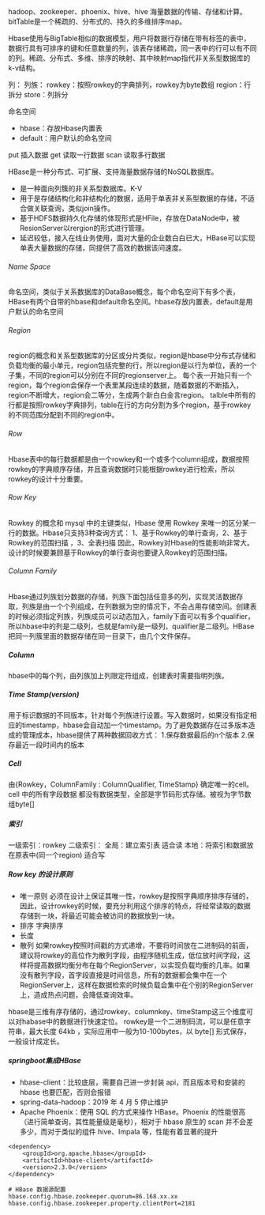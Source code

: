 
hadoop、zookeeper、phoenix、hive、hive
海量数据的传输、存储和计算。bitTable是一个稀疏的、分布式的、持久的多维排序map。

Hbase使用与BigTable相似的数据模型，用户将数据行存储在带有标签的表中，数据行具有可排序的键和任意数量的列，该表存储稀疏，同一表中的行可以有不同的列。稀疏、分布式、多维、排序的映射、其中映射map指代非关系型数据库的k-v结构。

列：
列族：
rowkey：按照rowkey的字典排列，rowkey为byte数组
region：行拆分
store：列拆分


命名空间
* hbase：存放Hbase内置表
* default：用户默认的命名空间


put 插入数据
get 读取一行数据
scan 读取多行数据

HBase是一种分布式、可扩展、支持海量数据存储的NoSQL数据库。
* 是一种面向列簇的非关系型数据库。K-V
* 用于是存储结构化和非结构化的数据，适用于单表非关系型数据的存储，不适合做关联查询，类似join操作。
* 基于HDFS数据持久化存储的体现形式是HFile，存放在DataNode中，被ResionServer以rergion的形式进行管理。
* 延迟较低，接入在线业务使用，面对大量的企业数白白已大，HBase可以实现单表大量数据的存储，同提供了高效的数据该问速度。

###### Name Space
命名空间，类似于关系数据库的DataBase概念，每个命名空间下有多个表，HBase有两个自带的hbase和default命名空间。hbase存放内置表，default是用户默认的命名空间
###### Region
region的概念和关系型数据库的分区或分片类似，region是hbase中分布式存储和负载均衡的最小单元，region包括完整的行，所以region是以行为单位，表的一个子集，不同的region可以分别在不同的regionserver上。
每个表一开始只有一个region，每个region会保存一个表里某段连续的数据，随着数据的不断插入，region不断增大，region会二等分，生成两个新白白金言region。
talble中所有的行都是按照rowkey字典排列，table在行的方向分割为多个region，基于rowkey的不同范围分配到不同的region中。

###### Row
Hbase表中的每行数据都是由一个rowkey和一个或多个column组成，数据按照rowkey的字典顺序存储，并且查询数据时只能根据rowkey进行检索，所以rowkey的设计十分重要。

###### Row Key
Rowkey 的概念和 mysql 中的主键类似，Hbase 使用 Rowkey 来唯一的区分某一行的数据。Hbase只支持3种查询方式： 1、基于Rowkey的单行查询，2、基于Rowkey的范围扫描 ，3、全表扫描
因此，Rowkey对Hbase的性能影响非常大。设计的时候要兼顾基于Rowkey的单行查询也要键入Rowkey的范围扫描。

###### Column Family
Hbase通过列族划分数据的存储，列族下面包括任意多的列，实现灵活数据存取，列族是由一个个列组成，在列数据为空的情况下，不会占用存储空间。创建表的时候必须指定列族，列族成员可以动态加入，family下面可以有多个qualifier，所以hbase中的列是二级列，也就是family是一级列，qualifier是二级列。HBase把同一列簇里面的数据存储在同一目录下，由几个文件保存。

##### Column
hbase中的每个列，由列族加上列限定符组成，创建表时需要指明列族。

##### Time Stamp(version)
用于标识数据的不同版本，针对每个列族进行设置。写入数据时，如果没有指定相应的timestamp，hbase会自动加一个timestamp。为了避免数据存在过多版本造成的管理成本，hbase提供了两种数据回收方式：
1.保存数据最后的n个版本
2.保存最近一段时间内的版本

##### Cell
由{Rowkey，ColumnFamily : ColumnQualifier, TimeStamp} 确定唯一的cell。
cell 中的所有字段数据 都没有数据类型，全部是字节码形式存储。被视为字节数组byte[]

##### 索引
一级索引：rowkey
二级索引：
    全局：建立索引表 适合读
    本地：将索引和数据放在原表中(同一个region) 适合写

##### Row key 的设计原则
* 唯一原则
  必须在设计上保证其唯一性，rowkey是按照字典顺序排序存储的，因此，设计rowkey的时候，要充分利用这个排序的特点，将经常读取的数据存储到一块，将最近可能会被访问的数据放到一块。
* 排序 字典排序
* 长度
* 散列 
    如果rowkey按照时间戳的方式递增，不要将时间放在二进制码的前面，建议将rowkey的高位作为散列字段，由程序随机生成，低位放时间字段，这样将提高数据均衡分布在每个RegionServer，以实现负载均衡的几率。如果没有散列字段，首字段直接是时间信息，所有的数据都会集中在一个RegionServer上，这样在数据检索的时候负载会集中在个别的RegionServer上，造成热点问题，会降低查询效率。

hbase是三维有序存储的，通过rowkey、columnkey、timeStamp这三个维度可以对habase中的数据进行快速定位。
rowkey是一个二进制码流，可以是任意字符串，最大长度 64kb ，实际应用中一般为10-100bytes，以 byte[] 形式保存，一般设计成定长。








##### springboot集成HBase
* hbase-client：比较底层，需要自己进一步封装 api，而且版本号和安装的 hbase 也要匹配，否则会报错
* spring-data-hadoop：2019 年 4 月 5 停止维护
* Apache Phoenix：使用 SQL 的方式来操作 HBase。Phoenix 的性能很高（进行简单查询，其性能量级是毫秒），相对于 hbase 原生的 scan 并不会差多少，而对于类似的组件 hive、Impala 等，性能有着显著的提升

```
<dependency>
    <groupId>org.apache.hbase</groupId>
    <artifactId>hbase-client</artifactId>
    <version>2.3.0</version>
</dependency>

# HBase 数据源配置
hbase.config.hbase.zookeeper.quorum=86.168.xx.xx
hbase.config.hbase.zookeeper.property.clientPort=2181


```
